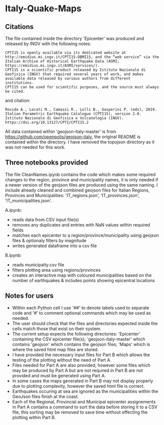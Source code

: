 # Italy-Quake-Maps

## Citations
The file contained inside the directory 'Epicenter' was produced and released by INGV with the following notes:
	
	CPTI15 is openly available via its dedicated website at http://emidius.mi.ingv.it/CPTI15-DBMI15, and the “web service” via the Italian Archive of Historical Earthquake Data (ASMI; https://emidius.mi.ingv.it/ASMI/services/).
	CPTI15 is a scientific product released by Istituto Nazionale di Geofisica (INGV) that required several years of work, and makes available data released by various authors from different institutions.
	CPTI15 can be used for scientific purposes, and the source must always be cited.
and citation: 
	
	Rovida A., Locati M., Camassi R., Lolli B., Gasperini P. (eds), 2019. Italian Parametric Earthquake Catalogue (CPTI15), version 2.0. Istituto Nazionale di Geofisica e Vulcanologia (INGV). https://doi.org/10.13127/CPTI/CPTI15.2

All data contained within 'geojson-italy-master' is from https://github.com/openpolis/geojson-italy, the original README is contained within the directory.
I have removed the topojson directory as it was not needed for this work.


## Three notebooks provided
The file CleanNames.ipynb contains the code which makes some required changes to the region, province and municipality names, it is only needed if a newer version of the geojson files are produced using the same naming.
I include already cleaned and combined geojson files for Italian Regions, Provinces and Municipalities: 'IT_regions.json', 'IT_provinces.json', 'IT_municipalities.json'.

A.ipynb: 
  - reads data from CSV input file(s)  
  - removes any duplicates and entries with NaN values within required fields  
  - matches each epicenter to a region/province/municipality using geojson files & optionaly filters by magnitude  
  - writes generated dataframe into a csv file  

B.ipynb: 
  - reads municipalty.csv file  
  - filters plotting area using regions/provinces
  - creates an interactive map with coloured municipalities based on the number of earthquakes & includes points showing epicentral locations  


## Notes for users
  - Within each Python cell I use '##' to denote labels used to separate code and '#' to comment optional commands which may be used as needed.  
  - The user should check that the files and directories expected inside the cells match those that exist on their system.  
  - The current setup expects the following directories: 'Epicenter' containing the CSV epicenter file(s); 'geojson-italy-master' which contains 'geojson' which contains the geojson files; 'Maps' which is where the saved html map files are stored.  
  - I have provided the necessary input files for Part B which allows the testing of the plotting without the need of Part A.  
  - Files needed for Part A are also provided, however some files which may be produced by Part A but are not required in Part B are not provided and must be generated using Part A.  
  - In some cases the maps generated in Part B may not display properly due to plotting complexity, however the saved html file is correct.  
  - Earthquakes occuring at sea are ignored as the municipalities within the GeoJson files finish at the coast.  
  - Each of the Regional, Provincial and Municipal epicenter assignements in Part A contains a command to sort the data before storing it to a CSV file, this sorting may be removed to save time without effecting the plotting within Part B.  

